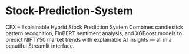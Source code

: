 # Stock-Prediction-System
CFX – Explainable Hybrid Stock Prediction System Combines candlestick pattern recognition, FinBERT sentiment analysis, and XGBoost models to predict NIFTY50 market trends with explainable AI insights — all in a beautiful Streamlit interface.
